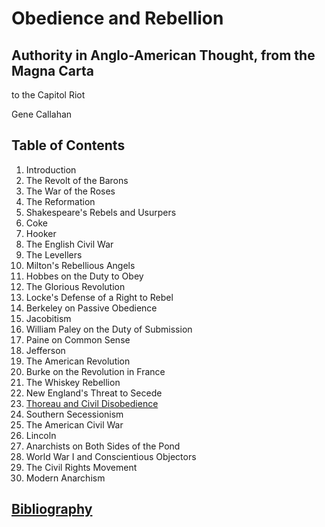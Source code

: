 # Obedience and Rebellion
## Authority in Anglo-American Thought, from the Magna Carta 
to the Capitol Riot

Gene Callahan

## Table of Contents

1. Introduction
1. The Revolt of the Barons
1. The War of the Roses
1. The Reformation
1. Shakespeare's Rebels and Usurpers
1. Coke
1. Hooker
1. The English Civil War
1. The Levellers
1. Milton's Rebellious Angels
1. Hobbes on the Duty to Obey
1. The Glorious Revolution
1. Locke's Defense of a Right to Rebel
1. Berkeley on Passive Obedience
1. Jacobitism
1. William Paley on the Duty of Submission
1. Paine on Common Sense
1. Jefferson
1. The American Revolution
1. Burke on the Revolution in France
1. The Whiskey Rebellion
1. New England's Threat to Secede
1. [Thoreau and Civil Disobedience](chaps/thoreau.md)
1. Southern Secessionism
1. The American Civil War
1. Lincoln
1. Anarchists on Both Sides of the Pond
1. World War I and Conscientious Objectors
1. The Civil Rights Movement
1. Modern Anarchism

## [Bibliography](chaps/biblio.md)
